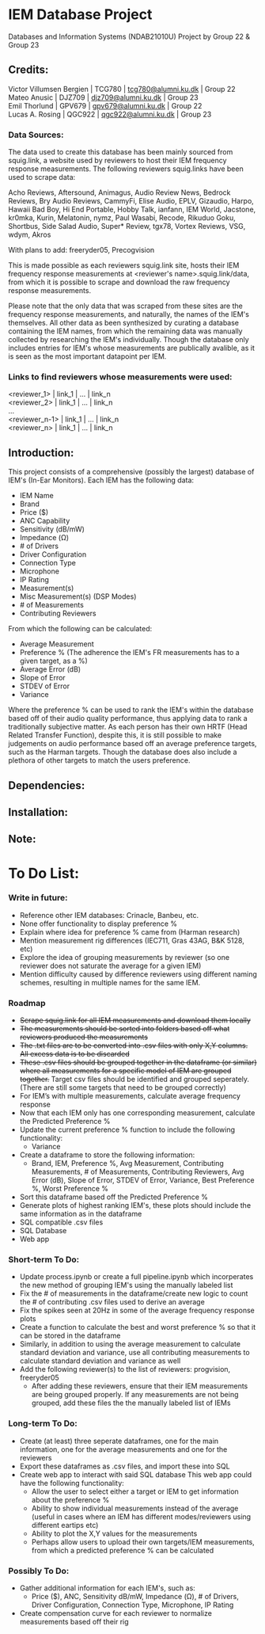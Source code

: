 # IEM Database Project
Databases and Information Systems (NDAB21010U) Project by Group 22 & Group 23

## Credits:
Victor Villumsen Bergien | TCG780 | tcg780@alumni.ku.dk | Group 22 <br />
Mateo Anusic | DJZ709 | djz709@alumni.ku.dk  | Group 23 <br />
Emil Thorlund | GPV679 | gpv679@alumni.ku.dk  | Group 22 <br />
Lucas A. Rosing | QGC922 | qgc922@alumni.ku.dk | Group 23 

### Data Sources:
The data used to create this database has been mainly sourced from squig.link, a website used by reviewers to
host their IEM frequency response measurements. The following reviewers squig.links have been used to scrape data:

Acho Reviews, 
Aftersound, 
Animagus, 
Audio Review News, 
Bedrock Reviews, 
Bry Audio Reviews, 
CammyFi, 
Elise Audio, 
EPLV, 
Gizaudio, 
Harpo, 
Hawaii Bad Boy, 
Hi End Portable, 
Hobby Talk, 
ianfann, 
IEM World, 
Jacstone, 
kr0mka, 
Kurin, 
Melatonin, 
nymz, 
Paul Wasabi, 
Recode, 
Rikuduo Goku, 
Shortbus, 
Side Salad Audio, 
Super* Review, 
tgx78, 
Vortex Reviews, 
VSG, 
wdym, 
Akros

With plans to add:
freeryder05, 
Precogvision

This is made possible as each reviewers squig.link site, hosts their IEM frequency response measurements at
<reviewer's name>.squig.link/data, from which it is possible to scrape and download the raw frequency response measurements.

Please note that the only data that was scraped from these sites are the frequency response measurements, and naturally, the names of the IEM's themselves.
All other data as been synthesized by curating a database containing the IEM names, from which the remaining data was manually collected by researching the IEM's individually. Though the database only includes entries for IEM's whose measurements are publically avalible, as it is seen as the most important datapoint per IEM.

### Links to find reviewers whose measurements were used:

<reviewer_1> | link_1 | ... | link_n <br />
<reviewer_2> | link_1 | ... | link_n <br />
... <br />
<reviewer_n-1> | link_1 | ... | link_n <br />
<reviewer_n> | link_1 | ... | link_n

## Introduction:
This project consists of a comprehensive (possibly the largest) database of IEM's (In-Ear Monitors).
Each IEM has the following data:

- IEM Name
- Brand
- Price ($)
- ANC Capability
- Sensitivity (dB/mW)
- Impedance (Ω)
- \# of Drivers
- Driver Configuration
- Connection Type
- Microphone
- IP Rating	
- Measurement(s)
- Misc Measurement(s) (DSP Modes)
- \# of Measurements
- Contributing Reviewers

From which the following can be calculated:

- Average Measurement
- Preference % (The adherence the IEM's FR measurements has to a given target, as a %)
- Average  Error (dB)
- Slope of Error
- STDEV of Error
- Variance

Where the preference % can be used to rank the IEM's within the database based off of their audio quality performance, thus applying data to rank a traditionally subjective matter. As each person has their own HRTF (Head Related Transfer Function), despite this, it is still possible to make judgements on audio performance based off an average preference targets, such as the Harman targets. Though the database does also include a plethora of other targets to match the users preference.

## Dependencies:

## Installation:

## Note:

# To Do List:

### Write in future:
- Reference other IEM databases: Crinacle, Banbeu, etc.
- None offer functionality to display preference %
- Explain where idea for preference % came from (Harman research)
- Mention measurement rig differences (IEC711, Gras 43AG, B&K 5128, etc)
- Explore the idea of grouping measurements by reviewer (so one reviewer does not saturate the average for a given IEM)
- Mention difficulty caused by difference reviewers using different naming schemes, resulting in multiple names for the same IEM.

### Roadmap

- ~~Scrape squig.link for all IEM measurements and download them locally~~
- ~~The measurements should be sorted into folders based off what reviewers produced the measurements~~
- ~~The .txt files are to be converted into .csv files with only X,Y columns. All excess data is to be discarded~~
- ~~These .csv files should be grouped together in the dataframe (or similar) where all measurements for a specific model of IEM are grouped together.~~ Target csv files should be identified and grouped seperately. (There are still some targets that need to be grouped correctly)
- For IEM’s with multiple measurements, calculate average frequency response
- Now that each IEM only has one corresponding measurement, calculate the Predicted Preference %
- Update the current preference % function to include the following functionality:
	- Variance
- Create a dataframe to store the following information:
	- Brand, IEM, Preference %, Avg Measurement, Contributing Measurements, # of Measurements, Contributing Reviewers, Avg  Error (dB), Slope of Error, STDEV of Error, Variance, Best Preference %, Worst Preference %
- Sort this dataframe based off the Predicted Preference %
- Generate plots of highest ranking IEM's, these plots should include the same information as in the dataframe
- SQL compatible .csv files
- SQL Database
- Web app

### Short-term To Do:
- Update process.ipynb or create a full pipeline.ipynb which incorperates the new method of grouping IEM's using the manually labeled list
- Fix the # of measurements in the dataframe/create new logic to count the # of contributing .csv files used to derive an average
- Fix the spikes seen at 20Hz in some of the average frequency response plots
- Create a function to calculate the best and worst preference % so that it can be stored in the dataframe
- Similarly, in addition to using the average measurement to calculate standard deviation and variance, use all contributing measurements to calculate standard deviation and variance as well
- Add the following reviewer(s) to the list of reviewers: progvision, freeryder05
	- After adding these reviewers, ensure that their IEM measurements are being grouped properly. If any measurements are not being grouped, add these files the the manually labeled list of IEMs

### Long-term To Do:
- Create (at least) three seperate dataframes, one for the main information, one for the average measurements and one for the reviewers
- Export these dataframes as .csv files, and import these into SQL
- Create web app to interact with said SQL database
	This web app could have the following functionality:
	- Allow the user to select either a target or IEM to get information about the preference %
	- Ability to show individual measurements instead of the average (useful in cases where an IEM has different modes/reviewers using different eartips etc)
	- Ability to plot the X,Y values for the measurements
	- Perhaps allow users to upload their own targets/IEM measurements, from which a predicted preference % can be calculated

### Possibly To Do:
- Gather additional information for each IEM's, such as:
	- Price ($), ANC, Sensitivity dB/mW, Impedance (Ω), # of Drivers, Driver Configuration, Connection Type, Microphone, IP Rating
- Create compensation curve for each reviewer to normalize measurements based off their rig
